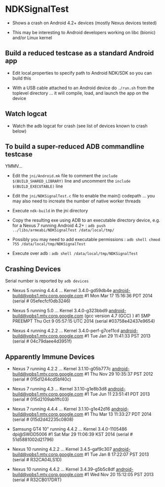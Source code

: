 NDKSignalTest
=============

- Shows a crash on Android 4.2+ devices (mostly Nexus devices tested)

- This may be interesting to Android developers working on libc (bionic) and/or Linux kernel

Build a reduced testcase as a standard Android app
--------------------------------------------------

- Edit local.properties to specify path to Android NDK/SDK so you can build this

- With a USB cable attached to an Android device do `./run.sh` from the toplevel directory ...  it
  will compile, load, and launch the app on the device

Watch logcat
------------

- Watch the adb logcat for crash (see list of devices known to crash below)

To build a super-reduced ADB commandline testcase
-------------------------------------------------

YMMV...

- Edit the `jni/Android.mk` file to comment the `include $(BUILD_SHARED_LIBRARY)` line and uncomment the `include $(BUILD_EXECUTABLE)` line

- Edit the `jni/NDKSignalTest.c` file to enable the main() codepath ... you may also need to increate the number of
  native worker threads

- Execute `ndk-build` in the jni directory

- Copy the resulting exe using ADB to an executable directory device, e.g. for a Nexus 7 running
  Android 4.2+ : `adb push ../libs/armeabi/NDKSignalTest /data/local/tmp/`

- Possibly you may need to add executable permissions : `adb shell chmod 755 /data/local/tmp/NDKSignalTest`

- Execute over adb : `adb shell /data/local/tmp/NDKSignalTest`

Crashing Devices
----------------

Serial number is reported by `adb devices`

- Nexus 5         running 4.4.4 ... Kernel 3.4.0-gd59db4e      android-build@vpbs1.mtv.corp.google.com #1 Mon Mar 17 15:16:36 PDT 2014  (serial # 05efecfcf0db3246)

- Nexus 5         running 5.0   ... Kernel 3.4.0-g323bbd9      android-build@vpbs1.mtv.corp.google.com (gcc version 4.7 (GCC) ) #1 SMP PREEMPT Thu Oct 9 05:57:15 UTC 2014 (serial #03758e42437e9654)

- Nexus 4         running 4.2.2 ... Kernel 3.4.0-perf-g7ce11cd android-build@vpbs1.mtv.corp.google.com #1 Tue Jan 29 11:41:33 PST 2013  (serial # 04c79daee4d3951f)

Apparently Immune Devices
-------------------------

- Nexus 7         running 4.2.2 ... Kernel 3.1.10-g05b777c     android-build@vpbs1.mtv.corp.google.com #1 Thu Nov 29 10:35:37 PST 2012  (serial # 015d1244cd5bf40c)

- Nexus 7         running 4.3   ... Kernel 3.1.10-g1e8b3d8     android-build@vpbs1.mtv.corp.google.com #1 Tue Jun 11 23:51:41 PDT 2013  (serial # 015d2109ab1ffc03)

- Nexus 7         running 4.4.4 ... Kernel 3.1.10-g1e42d16     android-build@vpbs1.mtv.corp.google.com #1 Thu Mar 13 11:33:27 PDT 2014  (serial # 015d2d42235c0808)

- Samsung GT4 10" running 4.4.2 ... Kernel 3.4.0-1105486 dpi@SWDD5006 #1                                  Sat Mar 29 11:06:39 KST 2014  (serial # 51d5881002d21796)

- Nexus 10        running 4.2.2 ... Kernel 3.4.5-gaf9c307      android-build@vpbs1.mtv.corp.google.com #1 Tue Jan  8 17:22:07 PST 2013  (serial # R32CA04LS1D)

- Nexus 10        running 4.4.2 ... Kernel 3.4.39-g5b5c8df     android-build@vpbs1.mtv.corp.google.com #1 Wed Nov 20 15:12:05 PST 2013  (serial # R32CB017DRT)
